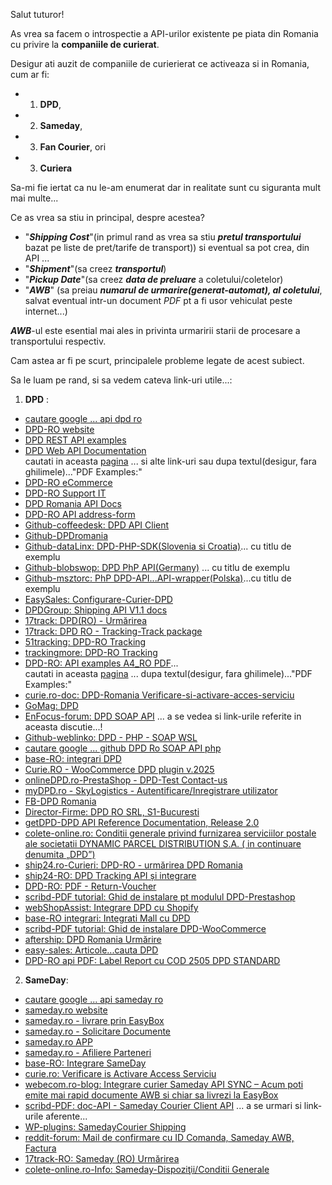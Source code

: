 Salut tuturor!

As vrea sa facem o introspectie a API-urilor existente pe piata din Romania cu privire la **companiile de curierat**.

Desigur ati auzit de companiile de curierierat ce activeaza si in Romania, cum ar fi:
 
 - 1. **DPD**, 
 - 2. **Sameday**, 
 - 3. **Fan Courier**, ori
 - 3. **Curiera**

Sa-mi fie iertat ca nu le-am enumerat dar in realitate sunt cu siguranta mult mai multe...

Ce as vrea sa stiu in principal, despre acestea?

   - "***Shipping Cost***"(in primul rand as vrea sa stiu ***pretul transportului*** bazat pe liste de pret/tarife de transport))
     si eventual sa pot crea, din API ...
   - "***Shipment***"(sa creez ***transportul***)
   - "***Pickup Date***"(sa creez ***data de preluare*** a coletului/coletelor)
   - "***AWB***" (sa preiau ***numarul de urmarire(generat-automat),  al coletului***, salvat eventual intr-un document *PDF* pt a fi usor vehiculat peste internet...)

  ***AWB***-ul este esential mai ales in privinta urmaririi starii de procesare a transportului respectiv.

  

Cam astea ar fi pe scurt, principalele probleme legate de acest subiect.

Sa le luam pe rand, si sa vedem cateva link-uri utile...:

1. **DPD** :
 - [cautare google ... api dpd ro](https://www.google.com/search?q=api+dpd+ro&sca_esv=42c55ce90fafe599&rlz=1C1CHBF_enRO1132RO1132&sxsrf=AHTn8zrq3lmx9Pab3kgM_ZmbRXMNp13zWA:1739972261989&source=lnt&tbs=lr:lang_1ro&lr=lang_ro&sa=X&ved=2ahUKEwj27ODk7c-LAxWNQfEDHX9WD5A4FBCnBXoECAQQBw&biw=1920&bih=911&dpr=1)
 - [DPD-RO website](https://www.dpd.com/ro/ro/)
 - [DPD REST API examples](]https://services.dpd.ro/api/api_examples.html)
 - [DPD Web API Documentation](https://api.dpd.ro/web-api.html)
   <br/>cautati in aceasta [pagina](https://api.dpd.ro/web-api.html) ... si alte link-uri sau dupa textul(desigur, fara ghilimele)..."PDF Examples:"
 - [DPD-RO eCommerce](https://www.dpd.com/ro/ro/e-commerce/)
 - [DPD-RO Support IT](https://www.dpd.com/ro/ro/suport-dpd/suport-it/)
 - [DPD Romania API Docs](https://www.aftership.com/carriers/dpd-ro/api)
 - [DPD-RO API address-form](https://services.dpd.ro/address_form/_README.txt)
 - [Github-coffeedesk: DPD API Client](https://github.com/coffeedesk/dpd-api-client-php)
 - [Github-DPDromania](https://github.com/DPDromania)
 - [Github-dataLinx: DPD-PHP-SDK(Slovenia si Croatia)](https://github.com/DataLinx/DPD-PHP-SDK)... cu titlu de exemplu
 - [Github-blobswop: DPD PhP API(Germany)](https://github.com/blobswop/dpd-php-api) ... cu titlu de exemplu
 - [Github-msztorc: PhP DPD-API...API-wrapper(Polska)](https://github.com/msztorc/php-dpd-api)...cu titlu de exemplu
 - [EasySales: Configurare-Curier-DPD](https://support.easy-sales.com/hc/ro/articles/360018572537-Configurare-Curier-DPD)
 - [DPDGroup: Shipping API V1.1 docs](https://nst-preprod.dpsin.dpdgroup.com/api/docs/#nst-shipment-api)
 - [17track: DPD(RO) - Urmărirea](https://www.17track.net/ro/carriers/dpd-ro)
 - [17track: DPD RO - Tracking-Track package](https://www.17track.net/id/carriers/dpd-ro)
 - [51tracking: DPD-RO Tracking](https://www.51tracking.com/dpd-ro-tracking-en)
 - [trackingmore: DPD-RO Tracking](https://www.trackingmore.com/dpd-ro-tracking.html)
 - [DPD-RO: API examples A4_RO PDF](https://api.dpd.ro/examples/A4_RO.pdf)...
   <br/>cautati in aceasta [pagina](https://api.dpd.ro/web-api.html) ... dupa textul(desigur, fara ghilimele)..."PDF Examples:"
 - [curie.ro-doc: DPD-Romania Verificare-si-activare-acces-serviciu](https://curie.ro/documentatie/dpd-romania-verificare-si-activare-acces-serviciu/)
 - [GoMag: DPD](https://help.gomag.ro/hc/ro/articles/360018703954-DPD)
 - [EnFocus-forum: DPD SOAP API](https://forum.enfocus.com/viewtopic.php?t=3796) ... a se vedea si link-urile referite in aceasta discutie...!
 - [Github-weblinko: DPD - PHP - SOAP WSL ](https://github.com/weblinko/php-dpd)
 - [cautare google ... github DPD Ro SOAP API php](https://www.google.com/search?q=github+DPD+Ro+SOAP+API+php&rlz=1C1CHBF_enRO1132RO1132&oq=github+DPD+Ro+SOAP+API+php&gs_lcrp=EgZjaHJvbWUyBggAEEUYOTIKCAEQABiABBiiBDIKCAIQABiABBiiBDIHCAMQABjvBTIKCAQQABiABBiiBDIHCAUQABjvBTIGCAYQRRhA0gEKMTcwMjJqMGoxNagCCLACAfEFSM0IcvDVlKvxBUjNCHLw1ZSr&sourceid=chrome&ie=UTF-8)
 - [base-RO: integrari DPD](https://base.com/ro-RO/integrari/dpd/)
 - [Curie.RO - WooCommerce DPD plugin v.2025](https://curie.ro/woocommerce-dpd/)
 - [onlineDPD.ro-PrestaShop - DPD-Test Contact-us](https://prestashop.onlinedpd.ro/en/contact-us)
 - [myDPD.ro - SkyLogistics - Autentificare/Inregistrare utilizator](https://mydpd.dpd.ro/)
 - [FB-DPD Romania](https://www.facebook.com/DPDRomania/posts/-angaj%C4%83m-curieri-%C3%AEn-echipa-dpd-devabeneficii-salariu-atractiv-bonusuri-de-perfor/970089625145653/)
 - [Director-Firme: DPD RO SRL, S1-Bucuresti](https://www.listafirme.ro/dpd-ro-srl-17117740/)
 - [getDPD-DPD API Reference Documentation, Release 2.0](https://getdpd.com/docs/api/DPDAPIReference.pdf)
 - [colete-online.ro: Conditii generale privind furnizarea serviciilor postale ale societatii DYNAMIC PARCEL DISTRIBUTION S.A. ( in continuare denumita „DPD”)](https://www.colete-online.ro/info/general-conditions-dpd)
 - [ship24.ro-Curieri: DPD-RO - urmărirea DPD Romania](https://www.ship24.com/ro/curieri/dpd-tracking/dpd-ro)
 - [ship24-RO: DPD Tracking API și integrare](https://www.ship24.com/ro/tracking-api/dpd)
 - [DPD-RO: PDF - Return-Voucher](https://api.dpd.ro/examples/ReturnVoucher_RO.pdf)
 - [scribd-PDF tutorial: Ghid de instalare pt modulul DPD-Prestashop](https://www.scribd.com/document/508750241/DPD-Prestashop-Documentatie-instalare-modul)
 - [webShopAssist: Integrare DPD cu Shopify](https://www.webshopassist.com/ro/dpd-app)
 - [base-RO integrari: Integrati Mall cu DPD](https://base.com/ro-RO/integrari/mall_dpd/)
 - [scribd-PDF tutorial: Ghid de instalare DPD-WooCommerce](https://www.scribd.com/document/499035622/Tutorial-DPD-WooCommerce)
 - [aftership: DPD Romania Urmărire](https://www.aftership.com/ro/carriers/dpd-ro)
 - [easy-sales: Articole...cauta DPD](https://support.easy-sales.com/hc/ro/profiles/380238451597-Razvan-Toader?after=ZN5vo2YAAAAAZPY1tmQAAAAAaRJuNiZsCwAA&filter_by=articles&sort_by=recent_user_activity)
 - [DPD-RO api PDF: Label Report cu COD 2505 DPD STANDARD](https://api.dpd.ro/examples/LabelWithCOD_RO.pdf)

2. **SameDay**:

 - [cautare google ... api sameday ro](https://www.google.com/search?q=api+sameday+ro&sca_esv=99157084a6b2f2a0&rlz=1C1CHBF_enRO1132RO1132&sxsrf=AHTn8zolWwEqrj7jdzN7_v5GSFrAQJ8paQ:1739975946308&source=lnt&tbs=lr:lang_1ro&lr=lang_ro&sa=X&ved=2ahUKEwjU5cnB-8-LAxWRS_EDHXXzHmwQpwV6BAgBEAc&biw=1920&bih=911&dpr=1)
 - [sameday.ro website](https://sameday.ro/)
 - [sameday.ro - livrare prin EasyBox](https://sameday.ro/intrebari-frecvente/livrare-in-easybox/)
 - [sameday.ro - Solicitare Documente](https://sameday.ro/intrebari-frecvente/solicitare-documente/)
 - [sameday.ro APP](https://sameday.ro/intrebari-frecvente/sameday-app/)
 - [sameday.ro - Afiliere Parteneri](https://sameday.ro/parteneri-sameday/)
 - [base-RO: Integrare SameDay](https://base.com/ro-RO/integrari/sameday/)
 - [curie.ro: Verificare is Activare Access Serviciu](https://curie.ro/documentatie/sameday-verificare-si-activare-acces-serviciu/)
 - [webecom.ro-blog: Integrare curier Sameday API SYNC – Acum poti emite mai rapid documente AWB si chiar sa livrezi la EasyBox ](https://www.webecom.ro/blog/integrare-curier-sameday-api-sync-acum-poti-emite-mai-rapid-documente-awb-si-chiar-sa-livrezi-la-easybox/)
 - [scribd-PDF: doc-API - Sameday Courier Client API](https://www.scribd.com/document/468330897/descarca-documentatia-api-pdf) ... a se urmari si link-urile aferente...
 - [WP-plugins: SamedayCourier Shipping](https://ro.wordpress.org/plugins/samedaycourier-shipping/)
 - [reddit-forum: Mail de confirmare cu ID Comanda, Sameday AWB, Factura](https://www.reddit.com/r/programare/comments/1cnea28/mail_de_confirmare_cu_id_comanda_sameday_awb/)
 - [17track-RO: Sameday (RO) Urmărirea](https://www.17track.net/ro/carriers/sameday-%28ro%29)
 - [colete-online.ro-Info: Sameday-Dispoziţii/Conditii Generale](https://www.colete-online.ro/info/general-conditions-sameday)

     
   
